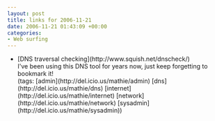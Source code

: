 ```yaml
---
layout: post
title: links for 2006-11-21
date: 2006-11-21 01:43:09 +00:00
categories:
- Web surfing
---
```

<ul class="delicious">
	<li>
		<div class="delicious-link">[DNS traversal checking](http://www.squish.net/dnscheck/)</div>
		<div class="delicious-extended">I've been using this DNS tool for years now, just keep forgetting to bookmark it!</div>
		<div class="delicious-tags">(tags: [admin](http://del.icio.us/mathie/admin) [dns](http://del.icio.us/mathie/dns) [internet](http://del.icio.us/mathie/internet) [network](http://del.icio.us/mathie/network) [sysadmin](http://del.icio.us/mathie/sysadmin))</div>
	</li>
</ul>

